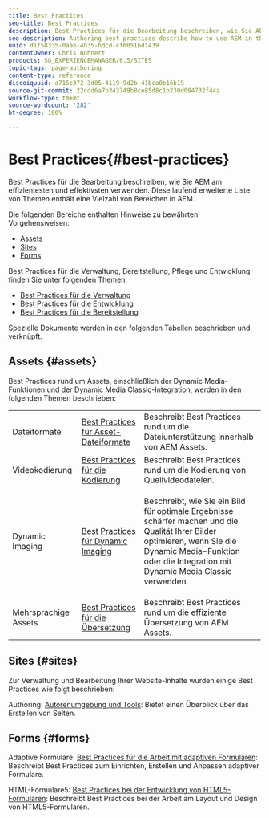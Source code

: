 ```yaml
---
title: Best Practices
seo-title: Best Practices
description: Best Practices für die Bearbeitung beschreiben, wie Sie AEM am effizientesten und effektivsten verwenden. Diese laufend erweiterte Liste von Themen enthält eine Vielzahl von Bereichen in AEM.
seo-description: Authoring best practices describe how to use AEM in the most efficient and most effective way possible. This growing list of topics includes a variety of areas in AEM.
uuid: d1f58335-0aa6-4b35-bdcd-cf6051bd1439
contentOwner: Chris Bohnert
products: SG_EXPERIENCEMANAGER/6.5/SITES
topic-tags: page-authoring
content-type: reference
discoiquuid: a715c372-3d05-4119-9d2b-41bca0b16b19
source-git-commit: 22cdd6a7b343749b8ce85d8c1b230d094732f44a
workflow-type: tm+mt
source-wordcount: '282'
ht-degree: 100%

---
```



# Best Practices{#best-practices}

Best Practices für die Bearbeitung beschreiben, wie Sie AEM am effizientesten und effektivsten verwenden. Diese laufend erweiterte Liste von Themen enthält eine Vielzahl von Bereichen in AEM.

Die folgenden Bereiche enthalten Hinweise zu bewährten Vorgehensweisen:

* [Assets](#assets)
* [Sites](#sites)
* [Forms](#forms)

Best Practices für die Verwaltung, Bereitstellung, Pflege und Entwicklung finden Sie unter folgenden Themen:

* [Best Practices für die Verwaltung](/help/sites-administering/administer-best-practices.md)
* [Best Practices für die Entwicklung](/help/sites-developing/best-practices.md)
* [Best Practices für die Bereitstellung](/help/sites-deploying/best-practices.md)

Spezielle Dokumente werden in den folgenden Tabellen beschrieben und verknüpft.

## Assets {#assets}

Best Practices rund um Assets, einschließlich der Dynamic Media-Funktionen und der Dynamic Media Classic-Integration, werden in den folgenden Themen beschrieben:

<table>
 <tbody>
  <tr>
   <td>Dateiformate</td>
   <td><a href="/help/assets/assets-file-format-best-practices.md">Best Practices für Asset-Dateiformate</a></td>
   <td>Beschreibt Best Practices rund um die Dateiunterstützung innerhalb von AEM Assets.</td>
  </tr>
  <tr>
   <td>Videokodierung</td>
   <td><a href="/help/assets/video.md#best-practices-for-encoding-videos">Best Practices für die Kodierung</a></td>
   <td>Beschreibt Best Practices rund um die Kodierung von Quellvideodateien.</td>
  </tr>
  <tr>
   <td>Dynamic Imaging</td>
   <td><a href="/help/assets/best-practices-for-optimizing-the-quality-of-your-images.md">Best Practices für Dynamic Imaging</a></td>
   <td><p>Beschreibt, wie Sie ein Bild für optimale Ergebnisse schärfer machen und die Qualität Ihrer Bilder optimieren, wenn Sie die Dynamic Media-Funktion oder die Integration mit Dynamic Media Classic verwenden. </p> </td>
  </tr>
  <tr>
   <td>Mehrsprachige Assets</td>
   <td><a href="/help/assets/best-practices-for-translating-assets-efficiently.md">Best Practices für die Übersetzung</a></td>
   <td>Beschreibt Best Practices rund um die effiziente Übersetzung von AEM Assets.</td>
  </tr>
 </tbody>
</table>

## Sites {#sites}

Zur Verwaltung und Bearbeitung Ihrer Website-Inhalte wurden einige Best Practices wie folgt beschrieben:

Authoring: [Autorenumgebung und Tools](/help/sites-classic-ui-authoring/classic-page-author-env-tools.md): Bietet einen Überblick über das Erstellen von Seiten.

## Forms {#forms}

Adaptive Formulare: [Best Practices für die Arbeit mit adaptiven Formularen](/help/forms/using/adaptive-forms-best-practices.md): Beschreibt Best Practices zum Einrichten, Erstellen und Anpassen adaptiver Formulare.

HTML-Formulare5: [Best Practices bei der Entwicklung von HTML5-Formularen](/help/forms/using/best-practices-for-html5-forms.md): Beschreibt Best Practices bei der Arbeit am Layout und Design von HTML5-Formularen.
